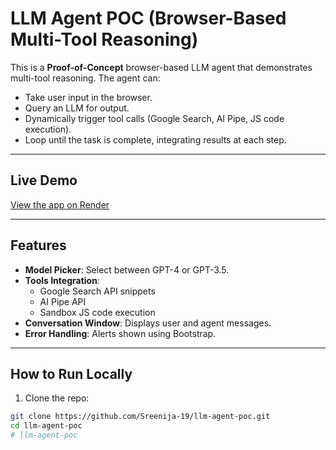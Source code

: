 # LLM Agent POC (Browser-Based Multi-Tool Reasoning)

This is a **Proof-of-Concept** browser-based LLM agent that demonstrates multi-tool reasoning. The agent can:

- Take user input in the browser.
- Query an LLM for output.
- Dynamically trigger tool calls (Google Search, AI Pipe, JS code execution).
- Loop until the task is complete, integrating results at each step.

---

## Live Demo

[View the app on Render](https://llm-agent-poc-7m0u.onrender.com/)

---

## Features

- **Model Picker**: Select between GPT-4 or GPT-3.5.
- **Tools Integration**:
  - Google Search API snippets
  - AI Pipe API
  - Sandbox JS code execution
- **Conversation Window**: Displays user and agent messages.
- **Error Handling**: Alerts shown using Bootstrap.

---

## How to Run Locally

1. Clone the repo:

```bash
git clone https://github.com/Sreenija-19/llm-agent-poc.git
cd llm-agent-poc
# llm-agent-poc
